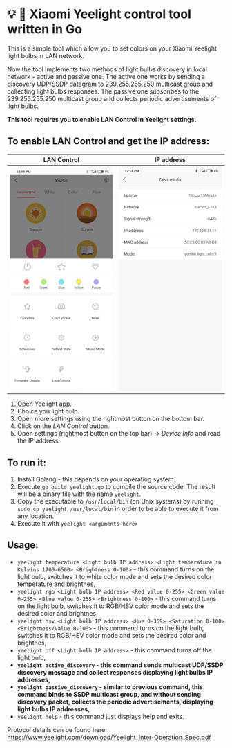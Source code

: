 # 💡 🌈 Xiaomi Yeelight control tool written in Go

This is a simple tool which allow you to set colors on your Xiaomi Yeelight light bulbs in LAN network.

Now the tool implements two methods of light bulbs discovery in local network - active and passive one. The active one works by sending a discovery UDP/SSDP datagram to 239.255.255.250 multicast group and collecting light bulbs responses. The passive one subscribes to the 239.255.255.250 multicast group and collects periodic advertisements of light bulbs.

**This tool requires you to enable LAN Control in Yeelight settings.**

To enable LAN Control and get the IP address:
---------------------------------------------

  LAN Control               |  IP address
:--------------------------:|:-------------------------:
  ![LAN Control](img1.jpg)  |  ![IP address](img2.jpg)

1. Open Yeelight app.
2. Choice you light bulb.
3. Open more settings using the rightmost button on the bottom bar.
4. Click on the *LAN Control* button.
5. Open settings (rightmost button on the top bar) -> *Device Info* and read the IP address.

To run it:
----------
1. Install Golang - this depends on your operating system.
2. Execute `go build yeelight.go` to compile the source code. The result will be a binary file with the name `yeelight`.
3. Copy the executable to `/usr/local/bin` (on Unix systems) by running `sudo cp yeelight /usr/local/bin` in order to be able to execute it from any location.
4. Execute it with `yeelight <arguments here>`

Usage:
------
* `yeelight temperature <Light bulb IP address> <Light temperature in Kelvins 1700-6500> <Brightness 0-100>` - this command turns on the light bulb, switches it to white color mode and sets the desired color temperature and brightnes,
* `yeelight rgb <Light bulb IP address> <Red value 0-255> <Green value 0-255> <Blue value 0-255> <Brightness 0-100>` - this command turns on the light bulb, switches it to RGB/HSV color mode and sets the desired color and brightnes,
* `yeelight hsv <Light bulb IP address> <Hue 0-359> <Saturation 0-100> <Brightness/Value 0-100>` - this command turns on the light bulb, switches it to RGB/HSV color mode and sets the desired color and brightnes,
* `yeelight off <Light bulb IP address>` - this command turns off the light bulb,
* **`yeelight active_discovery` - this command sends multicast UDP/SSDP discovery message and collect responses displaying light bulbs IP addresses,**
* **`yeelight passive_discovery` - similar to previous command, this command binds to SSDP multicast group, and without sending discovery packet, collects the periodic advertisements, displaying light bulbs IP addresses,**
* `yeelight help` - this command just displays help and exits.

Protocol details can be found here: https://www.yeelight.com/download/Yeelight_Inter-Operation_Spec.pdf
